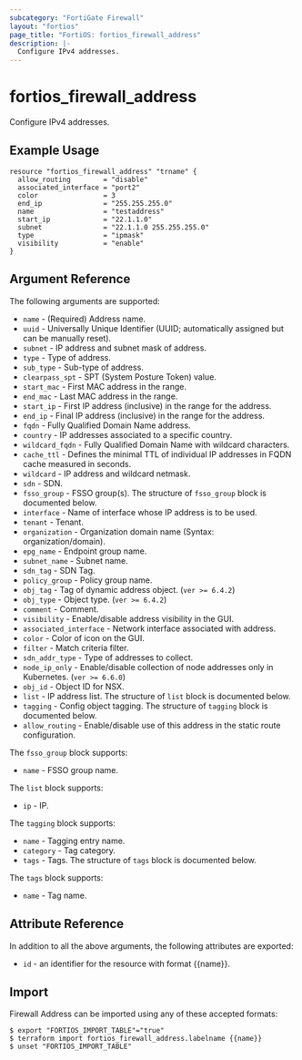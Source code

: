 ```yaml
---
subcategory: "FortiGate Firewall"
layout: "fortios"
page_title: "FortiOS: fortios_firewall_address"
description: |-
  Configure IPv4 addresses.
---
```


# fortios_firewall_address
Configure IPv4 addresses.

## Example Usage

```hcl
resource "fortios_firewall_address" "trname" {
  allow_routing        = "disable"
  associated_interface = "port2"
  color                = 3
  end_ip               = "255.255.255.0"
  name                 = "testaddress"
  start_ip             = "22.1.1.0"
  subnet               = "22.1.1.0 255.255.255.0"
  type                 = "ipmask"
  visibility           = "enable"
}
```

## Argument Reference

The following arguments are supported:

* `name` - (Required) Address name.
* `uuid` - Universally Unique Identifier (UUID; automatically assigned but can be manually reset).
* `subnet` - IP address and subnet mask of address.
* `type` - Type of address.
* `sub_type` - Sub-type of address.
* `clearpass_spt` - SPT (System Posture Token) value.
* `start_mac` - First MAC address in the range.
* `end_mac` - Last MAC address in the range.
* `start_ip` - First IP address (inclusive) in the range for the address.
* `end_ip` - Final IP address (inclusive) in the range for the address.
* `fqdn` - Fully Qualified Domain Name address.
* `country` - IP addresses associated to a specific country.
* `wildcard_fqdn` - Fully Qualified Domain Name with wildcard characters.
* `cache_ttl` - Defines the minimal TTL of individual IP addresses in FQDN cache measured in seconds.
* `wildcard` - IP address and wildcard netmask.
* `sdn` - SDN.
* `fsso_group` - FSSO group(s). The structure of `fsso_group` block is documented below.
* `interface` - Name of interface whose IP address is to be used.
* `tenant` - Tenant.
* `organization` - Organization domain name (Syntax: organization/domain).
* `epg_name` - Endpoint group name.
* `subnet_name` - Subnet name.
* `sdn_tag` - SDN Tag.
* `policy_group` - Policy group name.
* `obj_tag` - Tag of dynamic address object. (`ver >= 6.4.2`)
* `obj_type` - Object type. (`ver >= 6.4.2`)
* `comment` - Comment.
* `visibility` - Enable/disable address visibility in the GUI.
* `associated_interface` - Network interface associated with address.
* `color` - Color of icon on the GUI.
* `filter` - Match criteria filter.
* `sdn_addr_type` - Type of addresses to collect.
* `node_ip_only` - Enable/disable collection of node addresses only in Kubernetes. (`ver >= 6.6.0`)
* `obj_id` - Object ID for NSX.
* `list` - IP address list. The structure of `list` block is documented below.
* `tagging` - Config object tagging. The structure of `tagging` block is documented below.
* `allow_routing` - Enable/disable use of this address in the static route configuration.

The `fsso_group` block supports:

* `name` - FSSO group name.

The `list` block supports:

* `ip` - IP.

The `tagging` block supports:

* `name` - Tagging entry name.
* `category` - Tag category.
* `tags` - Tags. The structure of `tags` block is documented below.

The `tags` block supports:

* `name` - Tag name.


## Attribute Reference

In addition to all the above arguments, the following attributes are exported:
* `id` - an identifier for the resource with format {{name}}.

## Import

Firewall Address can be imported using any of these accepted formats:
```
$ export "FORTIOS_IMPORT_TABLE"="true"
$ terraform import fortios_firewall_address.labelname {{name}}
$ unset "FORTIOS_IMPORT_TABLE"
```

